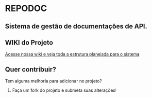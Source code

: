 # REPODOC
## Sistema de gestão de documentações de API.

## WIKI do Projeto
[Acesse nossa wiki e veja toda a estrutura planejada para o sistema](https://github.com/filipeas/repodoc/wiki)

## Quer contribuir?
Tem alguma melhoria para adicionar no projeto?
1. Faça um fork do projeto e submeta suas alterações!
